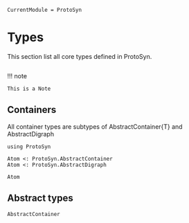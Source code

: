 ```@meta
CurrentModule = ProtoSyn
```

# Types

This section list all core types defined in ProtoSyn.

```@contents
```

!!! note

    This is a Note


## Containers

All container types are subtypes of AbstractContainer{T} and AbstractDigraph

```@setup abc
using ProtoSyn
```

```@repl abc
Atom <: ProtoSyn.AbstractContainer
Atom <: ProtoSyn.AbstractDigraph
```

```@docs
Atom
```

## Abstract types

```@docs
AbstractContainer
```
